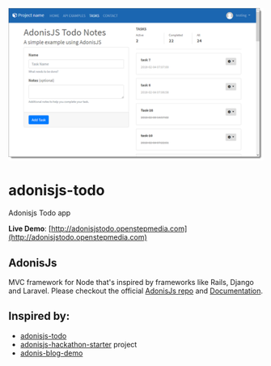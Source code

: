 
![AdonisJS: ToDo App](https://raw.githubusercontent.com/openstepmedia/adonisjs-todo/master/_blog_images/adonisjs-todo-screenshot.png)

# adonisjs-todo
Adonisjs Todo app 

**Live Demo**:
[http://adonisjstodo.openstepmedia.com](http://adonisjstodo.openstepmedia.com)



## AdonisJs
MVC framework for Node that's inspired by frameworks like Rails, Django and Laravel. Please checkout the official [AdonisJs repo](https://github.com/adonisjs/adonis-framework) and [Documentation](http://www.adonisjs.com/).


## Inspired by:

* [adonisjs-todo](https://github.com/amineo/adonisjs-todo)
* [adonisjs-hackathon-starter](https://github.com/iamraphson/adonisjs-hackathon-starter) project
* [adonis-blog-demo](https://github.com/adonisjs/adonis-blog-demo)



